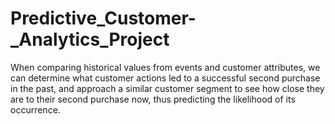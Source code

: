 # Predictive_Customer-_Analytics_Project
When comparing historical values from events and customer attributes, we can determine what customer actions led to a successful second purchase in the past, and approach a similar customer segment to see how close they are to their second purchase now, thus predicting the likelihood of its occurrence.
